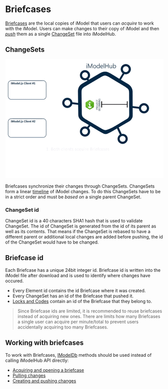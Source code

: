 # Briefcases
[Briefcases](../Glossary.md#briefcase) are the local copies of iModel that users can *acquire* to work with the iModel. Users can make changes to their copy of iModel and then [*push*](../Glossary.md#briefcase) them as a single [ChangeSet](../Glossary.md#changeset) file into iModelHub.

## ChangeSets
![Briefcase synchronization](./sync.gif)

Briefcases synchronize their changes through ChangeSets. ChangeSets form a linear [timeline](./index.md#the-timeline-of-changes-to-an-imodel) of iModel changes. To do this ChangeSets have to be in a strict order and must be *based on* a single parent ChangeSet.

### ChangeSet id
ChangeSet id is a 40 characters SHA1 hash that is used to validate ChangeSet. The id of ChangeSet is generated from the id of its parent as well as its contents. That means if the ChangeSet is rebased to have a different parent or additional local changes are added before pushing, the id of the ChangeSet would have to be changed.

## Briefcase id
Each Briefcase has a unique 24bit integer id. Briefcase id is written into the iModel file after download and is used to identify where changes have occured.
* Every Element id contains the id Briefcase where it was created.
* Every ChangeSet has an id of the Briefcase that pushed it.
* [Locks and Codes](../backend/ConcurrencyControl.md) contain an id of the Briefcase that they belong to.

> Since Briefcase ids are limited, it is recommended to reuse briefcases instead of acquiring new ones. There are limits how many Briefcases a single user can acquire per minute/total to prevent users accidentally acquiring too many Briefcases.

## Working with briefcases
To work with Briefcases, [IModelDb]($backend) methods should be used instead of calling iModelHub API directly:
* [Acquiring and opening a briefcase](../backend/IModelDb.md)
* [Pulling changes](../backend/IModelDbSync.md)
* [Creating and pushing changes](../backend/IModelDbReadwrite.md)

